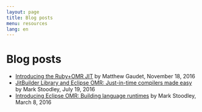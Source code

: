 ```yaml
---
layout: page
title: Blog posts
menu: resources
lang: en
---
```


[//]: # "*******************************************************************************"
[//]: # "* Copyright (c) 2016, 2018 IBM Corp. and others"
[//]: # "*"
[//]: # "* This program and the accompanying materials are made available under"
[//]: # "* the terms of the Eclipse Public License 2.0 which accompanies this"
[//]: # "* distribution and is available at https://www.eclipse.org/legal/epl-2.0/"
[//]: # "* or the Apache License, Version 2.0 which accompanies this distribution and"
[//]: # "* is available at https://www.apache.org/licenses/LICENSE-2.0."
[//]: # "*"
[//]: # "* This Source Code may also be made available under the following"
[//]: # "* Secondary Licenses when the conditions for such availability set"
[//]: # "* forth in the Eclipse Public License, v. 2.0 are satisfied: GNU"
[//]: # "* General Public License, version 2 with the GNU Classpath"
[//]: # "* Exception [1] and GNU General Public License, version 2 with the"
[//]: # "* OpenJDK Assembly Exception [2]."
[//]: # "*"
[//]: # "* [1] https://www.gnu.org/software/classpath/license.html"
[//]: # "* [2] http://openjdk.java.net/legal/assembly-exception.html"
[//]: # "*"
[//]: # "* SPDX-License-Identifier: EPL-2.0 OR Apache-2.0 OR GPL-2.0 WITH Classpath-exception-2.0 OR LicenseRef-GPL-2.0 WITH Assembly-exception"
[//]: # "*******************************************************************************"

# Blog posts

- [Introducing the Ruby+OMR JIT](https://developer.ibm.com/open/2016/11/18/introducing-ruby-jit/) by Matthew Gaudet, November 18, 2016
- [JitBuilder Library and Eclipse OMR: Just-in-time compilers made easy](https://developer.ibm.com/open/2016/07/19/jitbuilder-library-and-eclipse-omr-just-in-time-compilers-made-easy/) by Mark Stoodley, July 19, 2016
- [Introducing Eclipse OMR: Building language runtimes](https://developer.ibm.com/open/2016/03/08/introducing-omr-building-language-runtimes/) by Mark Stoodley, March 8, 2016
